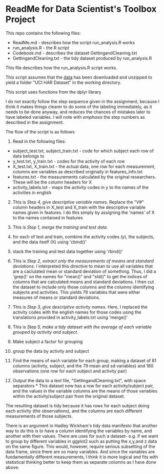 # ReadMe for Data Scientist's Toolbox Project

This repo contains the following files:

* ReadMe.md - describes how the script run\_analysis.R works
* run\_analysis.R - the R script
* Codebook.md - describes the dataset GettingandCleaning.txt
* GettingandCleaning.txt - the tidy dataset produced by run_analysis.R

This file describes how the run_analysis.R script works.


This script assumes that the [data](https://d396qusza40orc.cloudfront.net/getdata%2Fprojectfiles%2FUCI%20HAR%20Dataset.zip) has been downloaded and unzipped to yield a folder "UCI HAR Dataset" in the working directory. 

This script uses functions from the dplyr library

I do not exactly follow the step sequence given in the assignment, because I think it makes things clearer to do some of the labeling immediately, as it needs to be done anyway, and reduces the chances of mistakes later to have labeled variables. I will note with *emphasis* the step numbers as described in the assignment.

The flow of the script is as follows

1. Read in the following files: 
  * subject\_test.txt, subject\_train.txt - code for which subject each row of data belongs to
  * y\_test.txt, y\_train.txt - codes for the activity of each row
  * X\_test.txt, X\_train.txt - the actual data, one row for each measurement, columns are variables as described originally in features\_info.txt 
  * features.txt - the measurements calculated by the original researchers. These will be the column headers for X
  * activity_labels.txt - maps the activity codes in y to the names of the activities in english

2. This is *Step 4, give descriptive variable names*. Replace the "V#" column headers in X\_test and X\_train with the descriptive variable names given in features. I do this simply by assigning the 'names' of X to the names contained in features

3. This is *Step 1, merge the training and test data*. 
  1. for each of test and train, combine the activity codes (y), the subjects, and the data itself (X) using 'cbind()'
  2. stack the training and test data together using 'rbind()'

4. This is *Step 2, extract only the measurements of means and standard deviations*. I interpreted this directive to mean to use all variables that are a caclulated mean or standard deviation of something. Thus, I did a 'grep()' on the names for "mean()" and "std()" to get the indices of columns that are calculated means and standard deviations. I then cut the dataset to include only those columns and the columns identifying subjects and activities. This yields 79 variables that were either measures of means or standard deviations.

5. This is *Step 3, give descriptive activity names*. Here, I replaced the activity codes with the english names for those codes using the translations provided in activity_labels.txt using 'merge()'

6. This is *Step 5, make a tidy dataset with the average of each variable grouped by activity and subject*. 
  1. Make subject a factor for grouping
  2. group the data by activity and subject
  3. Find the means of each variable for each group, making a dataset of 81 columns (activity, subject, and the 79 mean and sd variables) and 180 observations (one row for each subject and activity pair)
  4. Output the data to a text file, "GettingandCleaning.txt", with space separators
    * This dataset now has a row for each activity/subject pair, and the values in the variable columns are the means of those variables within the activity/subject pair from the original dataset.

The resulting dataset is tidy because it has rows for each subject doing each activity (the observations), and the columns are each different measurements of those subjects.

There is an argument in Hadley Wickham's tidy data manifesto that another way to do this is to have a column identifying the variables by name, and another with their values. There are uses for such a dataset- e.g. if we want to group by different variables in ggplot2 such as putting the x,y,and z data on the same figure. This would, however, require serious subsetting of the data frame, since there are so many variables. And since the variables are fundamentally different measurements, I think it is more logical and fits with statistical thinking better to keep them as separate columns as I have done above.


